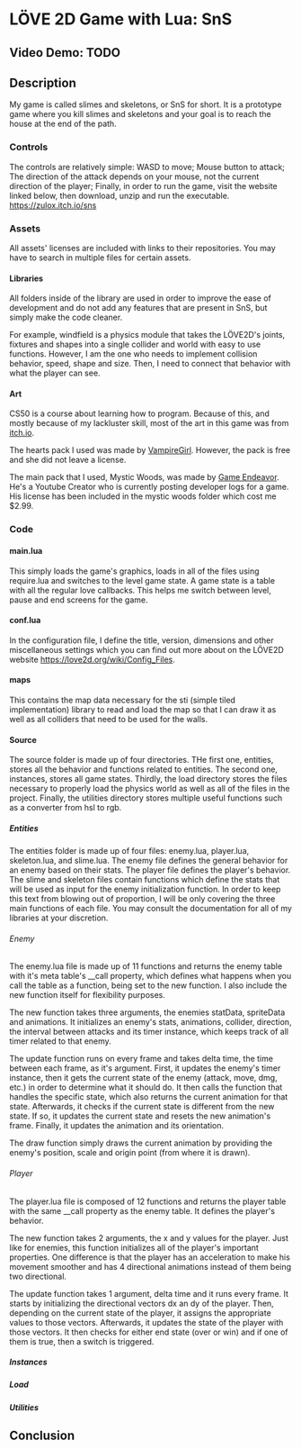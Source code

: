 # LÖVE 2D Game with Lua: SnS

## Video Demo:  TODO

## Description

My game is called slimes and skeletons, or SnS for short. It is a prototype game where you kill slimes and skeletons and your goal is to reach the house at the end of the path.

### Controls

The controls are relatively simple:
WASD to move;
Mouse button to attack;
The direction of the attack depends on your mouse, not the current direction of the player;
Finally, in order to run the game, visit the website linked below, then download, unzip and run the executable.
<https://zulox.itch.io/sns>

### Assets

All assets' licenses are included with links to their repositories. You may have to search in multiple files for certain assets.

#### Libraries

All folders inside of the library are used in order to improve the ease of development and do not add any features that are present in SnS, but simply make the code cleaner.

For example, windfield is a physics module that takes the LÖVE2D's joints, fixtures and shapes into a single collider and world with easy to use functions. However, I am the one who needs to implement collision behavior, speed, shape and size. Then, I need to connect that behavior with what the player can see.

#### Art

CS50 is a course about learning how to program. Because of this, and mostly because of my lackluster skill, most of the art in this game was from [itch.io](https://itch.io/).

The hearts pack I used was made by [VampireGirl](https://itch.io/profile/fliflifly). However, the pack is free and she did not leave a license.

The main pack that I used, Mystic Woods, was made by [Game Endeavor]((https://game-endeavor.itch.io/)). He's a Youtube Creator who is currently posting developer logs for a game. His license has been included in the mystic woods folder which cost me $2.99.

### Code

#### main.lua

This simply loads the game's graphics, loads in all of the files using require.lua and switches to the level game state. A game state is a table with all the regular love callbacks. This helps me switch between level, pause and end screens for the game.

#### conf.lua

In the configuration file, I define the title, version, dimensions and other miscellaneous settings which you can find out more about on the LÖVE2D website <https://love2d.org/wiki/Config_Files>.

#### maps

This contains the map data necessary for the sti (simple tiled implementation) library to read and load the map so that I can draw it as well as all colliders that need to be used for the walls.

#### Source

The source folder is made up of four directories. THe first one, entities, stores all the behavior and functions related to entities. The second one, instances, stores all game states. Thirdly, the load directory stores the files necessary to properly load the physics world as well as all of the files in the project. Finally, the utilities directory stores multiple useful functions such as a converter from hsl to rgb.

##### Entities

The entities folder is made up of four files: enemy.lua, player.lua, skeleton.lua, and slime.lua. The enemy file defines the general behavior for an enemy based on their stats. The player file defines the player's behavior. The slime and skeleton files contain functions which define the stats that will be used as input for the enemy initialization function. In order to keep this text from blowing out of proportion, I will be only covering the three main functions of each file. You may consult the documentation for all of my libraries at your discretion.

###### Enemy

The enemy.lua file is made up of 11 functions and returns the enemy table with it's meta table's __call property, which defines what happens when you call the table as a function, being set to the new function. I also include the new function itself for flexibility purposes.

The new function takes three arguments, the enemies statData, spriteData and animations. It initializes an enemy's stats, animations, collider, direction, the interval between attacks and its timer instance, which keeps track of all timer related to that enemy.

The update function runs on every frame and takes delta time, the time between each frame, as it's argument. First, it updates the enemy's timer instance, then it gets the current state of the enemy (attack, move, dmg, etc.) in order to determine what it should do. It then calls the function that handles the specific state, which also returns the current animation for that state. Afterwards, it checks if the current state is different from the new state. If so, it updates the current state and resets the new animation's frame. Finally, it updates the animation and its orientation.

The draw function simply draws the current animation by providing the enemy's position, scale and origin point (from where it is drawn).

###### Player

The player.lua file is composed of 12 functions and returns the player table with the same __call property as the enemy table. It defines the player's behavior.

The new function takes 2 arguments, the x and y values for the player. Just like for enemies, this function initializes all of the player's important properties. One difference is that the player has an acceleration to make his movement smoother and has 4 directional animations instead of them being two directional.

The update function takes 1 argument, delta time and it runs every frame. It starts by initializing the directional vectors dx an dy of the player. Then, depending on the current state of the player, it assigns the appropriate values to those vectors. Afterwards, it updates the state of the player with those vectors. It then checks for either end state (over or win) and if one of them is true, then a switch is triggered.

##### Instances

##### Load

##### Utilities

## Conclusion
